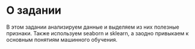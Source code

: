 # О задании

В этом задании анализируем данные и выделяем из них полезные признаки. Также используем seaborn и sklearn, а заодно привыкаем к основным понятиям машинного обучения.
